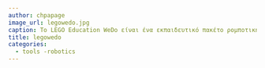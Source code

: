 ```yaml
---
author: chpapage
image_url: legowedo.jpg
caption: Το LEGO Education WeDo είναι ένα εκπαιδευτικό πακέτο ρομποτικής σχεδιασμένο για τις τάξεις του Δημοτικού, παρέχοντας μια εκπαιδευτική λύση που θα εξάψει την περιέργεια των μαθητών ενώ παράλληλα θα βελτιώσει τις ικανότητές τους στα πεδία των φυσικών επιστημών, της μηχανικής, της τεχνολογίας και του προγραμματισμού. Παρέχει εκτός από τα τουβλάκια, τους κινητήρες και τους αιδθητήρες, δικό του προγραμματιστικό περιβάλλον, καθώς επίσης μπορεί να χρησιμποιηθεί και με το scratch.
title: legowedo
categories:
  - tools -robotics
---
```


